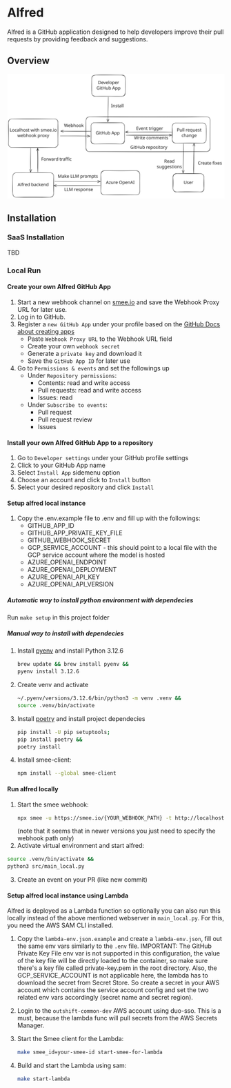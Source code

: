 # Alfred

Alfred is a GitHub application designed to help developers improve their pull requests by providing feedback and suggestions.

## Overview

![Overview of Alfred](./docs/resources/overview.svg)

## Installation

### SaaS Installation

TBD

### Local Run

#### Create your own Alfred GitHub App

1. Start a new webhook channel on [smee.io](https://smee.io/) and save the Webhook Proxy URL for later use.
2. Log in to GitHub.
3. Register a `new GitHub App` under your profile based on the [GitHub Docs about creating apps](https://docs.github.com/en/apps/creating-github-apps/registering-a-github-app/registering-a-github-app#registering-a-github-app)
   - Paste `Webhook Proxy URL` to the Webhook URL field
   - Create your own `webhook secret`
   - Generate a `private key` and download it
   - Save the `GitHub App ID` for later use
4. Go to `Permissions & events` and set the followings up
   - Under `Repository permissions`:
     - Contents: read and write access
     - Pull requests: read and write access
     - Issues: read
   - Under `Subscribe to events`:
     - Pull request
     - Pull request review
     - Issues

#### Install your own Alfred GitHub App to a repository

1. Go to `Developer settings` under your GitHub profile settings
2. Click to your GitHub App name
3. Select `Install App` sidemenu option
4. Choose an account and click to `Install` button
5. Select your desired repository and click `Install`

#### Setup alfred local instance

1. Copy the .env.example file to .env and fill up with the followings:
   - GITHUB_APP_ID
   - GITHUB_APP_PRIVATE_KEY_FILE
   - GITHUB_WEBHOOK_SECRET
   - GCP_SERVICE_ACCOUNT - this should point to a local file with the GCP service account where the model is hosted
   - AZURE_OPENAI_ENDPOINT
   - AZURE_OPENAI_DEPLOYMENT
   - AZURE_OPENAI_API_KEY
   - AZURE_OPENAI_API_VERSION

##### Automatic way to install python environment with dependecies

Run `make setup` in this project folder

##### Manual way to install with dependecies

1. Install [pyenv](https://github.com/pyenv/pyenv?tab=readme-ov-file#installation) and install Python 3.12.6
   ```bash
   brew update && brew install pyenv &&
   pyenv install 3.12.6
   ```
2. Create venv and activate
   ```bash
   ~/.pyenv/versions/3.12.6/bin/python3 -m venv .venv &&
   source .venv/bin/activate
   ```
3. Install [poetry](https://python-poetry.org/docs/#installing-manually) and install project dependecies
   ```bash
   pip install -U pip setuptools;
   pip install poetry &&
   poetry install
   ```
4. Install smee-client:
   ```bash
   npm install --global smee-client
   ```

#### Run alfred locally

1. Start the smee webhook:
   ```bash
   npx smee -u https://smee.io/{YOUR_WEBHOOK_PATH} -t http://localhost:5500/api/webhook
    ```
    (note that it seems that in newer versions you just need to specify the webhook path only)
2.	Activate virtual environment and start alfred:
   ```bash
   source .venv/bin/activate &&
   python3 src/main_local.py
   ```
3. Create an event on your PR (like new commit)

#### Setup alfred local instance using Lambda

Alfred is deployed as a Lambda function so optionally you can also run this locally instead of the above mentioned webserver in `main_local.py`. For this, you need the AWS SAM CLI installed.

1. Copy the `lambda-env.json.example` and create a `lambda-env.json`, fill out the same env vars similarly to the `.env` file. IMPORTANT: The GitHub Private Key File env var is not supported in this configuration, the value of the key file will be directly loaded to the container, so make sure there's a key file called private-key.pem in the root directory. Also, the GCP_SERVICE_ACCOUNT is not applicable here, the lambda has to download the secret from Secret Store. So create a secret in your AWS account which contains the service account config and set the two related env vars accordingly (secret name and secret region).

2. Login to the `outshift-common-dev` AWS account using duo-sso. This is a must, because the lambda func will pull secrets from the AWS Secrets Manager.

3. Start the Smee client for the Lambda:
   ```bash
   make smee_id=your-smee-id start-smee-for-lambda
   ```

4. Build and start the Lambda using sam:
   ```bash
   make start-lambda
   ```